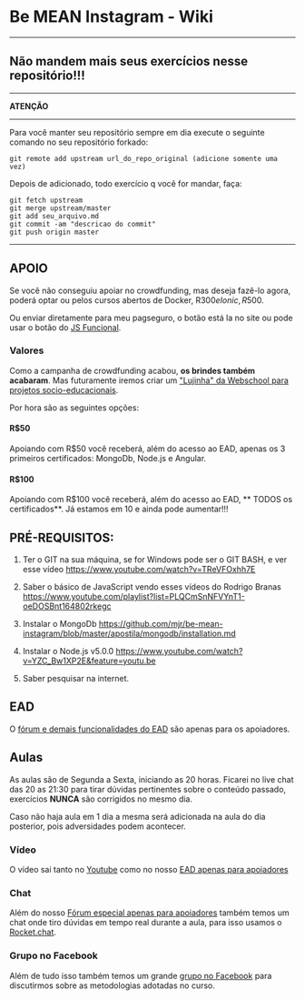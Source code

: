 # Be MEAN Instagram - Wiki


***

## Não mandem mais seus exercícios nesse repositório!!!

***

**ATENÇÃO**

***

Para você manter seu repositório sempre em dia execute o seguinte comando no seu repositório forkado:

```
git remote add upstream url_do_repo_original (adicione somente uma vez)
```

Depois de adicionado, todo exercício q você for mandar, faça:

```
git fetch upstream
git merge upstream/master
git add seu_arquivo.md
git commit -am "descricao do commit"
git push origin master
```

***
## APOIO

Se você não conseguiu apoiar no crowdfunding, mas deseja fazê-lo agora, poderá optar ou pelos cursos abertos de Docker, R$300 e Ionic, R$500. 

Ou enviar diretamente para meu pagseguro, o botão está la no site ou pode usar o botão do [JS Funcional](http://webschool.io/jsfuncional/).

### Valores

Como a campanha de crowdfunding acabou, **os brindes também acabaram**. Mas futuramente iremos criar um ["Lujinha" da Webschool para projetos socio-educacionais](http://nomadev.com.br/webschool-io-lujinha-para-projetos-socio-educacionais/). 

Por hora são as seguintes opções:

#### R$50

Apoiando com R$50 você receberá, além do acesso ao EAD, apenas os 3 primeiros certificados: MongoDb, Node.js e Angular. 

#### R$100

Apoiando com R$100 você receberá, além do acesso ao EAD, ** TODOS os certificados**. Já estamos em 10 e ainda pode aumentar!!!

## PRÉ-REQUISITOS:

1) Ter o GIT na sua máquina, se for Windows pode ser o GIT BASH, e ver esse vídeo https://www.youtube.com/watch?v=TReVFOxhh7E 

2) Saber o básico de JavaScript vendo esses vídeos do Rodrigo Branas https://www.youtube.com/playlist?list=PLQCmSnNFVYnT1-oeDOSBnt164802rkegc

3) Instalar o MongoDb https://github.com/mjr/be-mean-instagram/blob/master/apostila/mongodb/installation.md

4) Instalar o Node.js v5.0.0 https://www.youtube.com/watch?v=YZC_Bw1XP2E&feature=youtu.be

5) Saber pesquisar na internet.

## EAD

O [fórum e demais funcionalidades do EAD](http://aprenda.dagora.net/) são apenas para os apoiadores.

## Aulas

As aulas são de Segunda a Sexta, iniciando as 20 horas. Ficarei no live chat das 20 as 21:30 para tirar dúvidas pertinentes sobre o conteúdo passado, exercícios **NUNCA** são corrigidos no mesmo dia.

Caso não haja aula em 1 dia a mesma será adicionada na aula do dia posterior, pois adversidades podem acontecer.

### Vídeo

O vídeo sai tanto no [Youtube](https://www.youtube.com/playlist?list=PL77JVjKTJT2jyVllJeO3TZV9D5cfSvSjR) como no nosso [EAD apenas para apoiadores](http://aprenda.dagora.net/)

### Chat

Além do nosso [Fórum especial apenas para apoiadores](http://aprenda.dagora.net/) também temos um chat onde tiro dúvidas em tempo real durante a aula, para isso usamos o [Rocket.chat](http://be-mean.rocket.chat/).

### Grupo no Facebook

Além de tudo isso também temos um grande [grupo no Facebook](https://www.facebook.com/groups/workshop.be.mean/) para discutirmos sobre as metodologias adotadas no curso.
